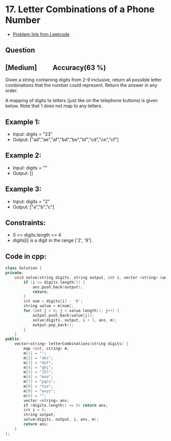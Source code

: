 # 17. Letter Combinations of a Phone Number
- [Problem link fron Leetcode](https://leetcode.com/problems/letter-combinations-of-a-phone-number/description/)
## Question
## [Medium] &nbsp;&nbsp;&nbsp;&nbsp;&nbsp;&nbsp;&nbsp;&nbsp; Accuracy(63 %)
Given a string containing digits from 2-9 inclusive, return all possible letter combinations that the number could represent. Return the answer in any order.

A mapping of digits to letters (just like on the telephone buttons) is given below. Note that 1 does not map to any letters.
## Example 1:
- Input: digits = "23"
- Output: ["ad","ae","af","bd","be","bf","cd","ce","cf"]
## Example 2:
- Input: digits = ""
- Output: []
## Example 3:
- Input: digits = "2"
- Output: ["a","b","c"]
## Constraints:
- 0 <= digits.length <= 4
- digits[i] is a digit in the range ['2', '9'].
## Code in cpp:
```cpp
class Solution {
private:
    void solve(string digits, string output, int i, vector <string> &ans, map <int, string> m) {
        if (i >= digits.length()) {
            ans.push_back(output);
            return;
        }
        int num = digits[i] - '0';
        string value = m[num];
        for (int j = 0; j < value.length(); j++) {
            output.push_back(value[j]);
            solve(digits, output, i + 1, ans, m);
            output.pop_back();
        }
    }
public:
    vector<string> letterCombinations(string digits) {
        map <int, string> m;
        m[1] = "";
        m[2] = "abc";
        m[3] = "def";
        m[4] = "ghi";
        m[5] = "jkl";
        m[6] = "mno";
        m[7] = "pqrs";
        m[8] = "tuv";
        m[9] = "wxyz";
        m[0] = "";
        vector <string> ans;
        if (digits.length() == 0) return ans;
        int i = 0;
        string output;
        solve(digits, output, i, ans, m);
        return ans;
    }
};
```

